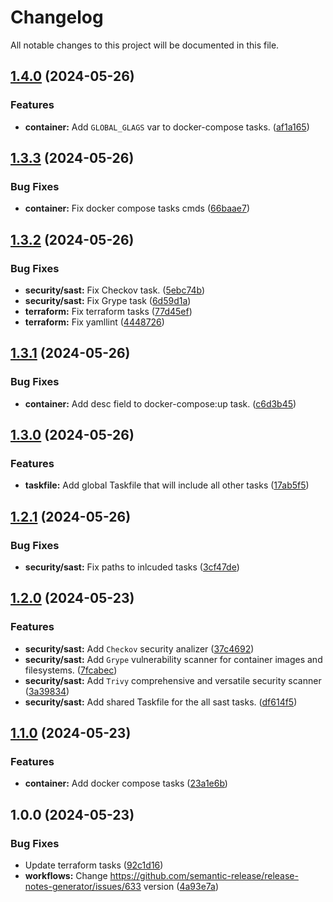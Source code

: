 # Changelog

All notable changes to this project will be documented in this file.

## [1.4.0](https://github.com/saydulaev/taskfile/compare/v1.3.3...v1.4.0) (2024-05-26)


### Features

* **container:** Add `GLOBAL_GLAGS` var to docker-compose tasks. ([af1a165](https://github.com/saydulaev/taskfile/commit/af1a165564a4d229a959c807b58b8f3ac48ef31a))

## [1.3.3](https://github.com/saydulaev/taskfile/compare/v1.3.2...v1.3.3) (2024-05-26)


### Bug Fixes

* **container:** Fix docker compose tasks cmds ([66baae7](https://github.com/saydulaev/taskfile/commit/66baae71eba2f30e4da3f0b7503bdf0ca9b7771b))

## [1.3.2](https://github.com/saydulaev/taskfile/compare/v1.3.1...v1.3.2) (2024-05-26)


### Bug Fixes

* **security/sast:** Fix Checkov task. ([5ebc74b](https://github.com/saydulaev/taskfile/commit/5ebc74bdde425c37bbd21355fe9645f58d00a68c))
* **security/sast:** Fix Grype task ([6d59d1a](https://github.com/saydulaev/taskfile/commit/6d59d1a8b8d1213d613f3e3c5ecdeaec81804af3))
* **terraform:** Fix terraform tasks ([77d45ef](https://github.com/saydulaev/taskfile/commit/77d45ef8003d83137848521a3c59f5f2bfc59f01))
* **terraform:** Fix yamllint ([4448726](https://github.com/saydulaev/taskfile/commit/4448726efc0153679de7dfa432681da39abcb93f))

## [1.3.1](https://github.com/saydulaev/taskfile/compare/v1.3.0...v1.3.1) (2024-05-26)


### Bug Fixes

* **container:** Add desc field to docker-compose:up task. ([c6d3b45](https://github.com/saydulaev/taskfile/commit/c6d3b451d86ef430b0bae667c9564fda91bf8ab3))

## [1.3.0](https://github.com/saydulaev/taskfile/compare/v1.2.1...v1.3.0) (2024-05-26)


### Features

* **taskfile:** Add global Taskfile that will include all other tasks ([17ab5f5](https://github.com/saydulaev/taskfile/commit/17ab5f539e79ad43578c725385be888ac6d706d2))

## [1.2.1](https://github.com/saydulaev/taskfile/compare/v1.2.0...v1.2.1) (2024-05-26)


### Bug Fixes

* **security/sast:** Fix paths to inlcuded tasks ([3cf47de](https://github.com/saydulaev/taskfile/commit/3cf47de2b8bbc9dd3f0a2c57a77fbfed38126c20))

## [1.2.0](https://github.com/saydulaev/taskfile/compare/v1.1.0...v1.2.0) (2024-05-23)


### Features

* **security/sast:** Add `Checkov` security analizer ([37c4692](https://github.com/saydulaev/taskfile/commit/37c46922633ed13e39bc3d58996da55edc3e1188))
* **security/sast:** Add `Grype` vulnerability scanner for container images and filesystems. ([7fcabec](https://github.com/saydulaev/taskfile/commit/7fcabec4d2eac1957cd06b433029b4815d4b866f))
* **security/sast:** Add `Trivy` comprehensive and versatile security scanner ([3a39834](https://github.com/saydulaev/taskfile/commit/3a39834e46498fc18ca55414e9fc6c9988073b16))
* **security/sast:** Add shared Taskfile for the all sast tasks. ([df614f5](https://github.com/saydulaev/taskfile/commit/df614f5afc975238d53bb5ba35a18abcbcd15096))

## [1.1.0](https://github.com/saydulaev/taskfile/compare/v1.0.0...v1.1.0) (2024-05-23)


### Features

* **container:** Add docker compose tasks ([23a1e6b](https://github.com/saydulaev/taskfile/commit/23a1e6b3e60da3860bad9ff605fbdba44faf07a9))

## 1.0.0 (2024-05-23)


### Bug Fixes

* Update terraform tasks ([92c1d16](https://github.com/saydulaev/taskfile/commit/92c1d1656934bae1bf41dbe03c0818316ce771cc))
* **workflows:** Change https://github.com/semantic-release/release-notes-generator/issues/633 version ([4a93e7a](https://github.com/saydulaev/taskfile/commit/4a93e7a7cc3ebc75d43700e874fa7e27f50d94cb))
